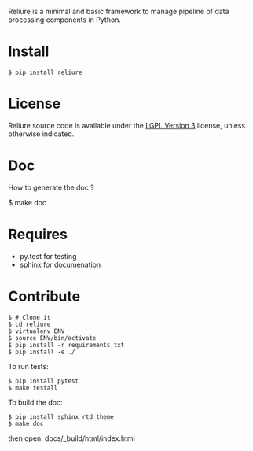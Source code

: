 Reliure is a minimal and basic framework to manage pipeline of data processing
components in Python.


Install
======

    $ pip install reliure

License
=======

Reliure source code is available under the [LGPL Version 3](http://www.gnu.org/licenses/lgpl.txt) license, unless otherwise indicated.

Doc
===

How to generate the doc ?

$ make doc

Requires
=======

* py.test for testing
* sphinx for documenation

Contribute
==========

    $ # Clone it
    $ cd reliure
    $ virtualenv ENV
    $ source ENV/bin/activate
    $ pip install -r requirements.txt
    $ pip install -e ./

To run tests:

    $ pip install pytest
    $ make testall

To build the doc:

    $ pip install sphinx_rtd_theme
    $ make doc

then open: docs/_build/html/index.html


